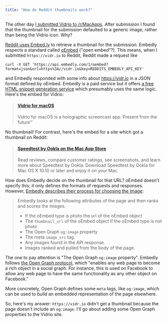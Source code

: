 ```yaml
---
title: "How do Reddit thumbnails work?"
---
```


The other day [I submitted Vidrio to /r/MacApps](https://www.reddit.com/r/macapps/comments/6tgk8g/vidrio_a_macos_screencasting_app_i_made_feedback/). After submission I found that the thumbnail for the submission defaulted to a generic image, rather than being the Vidrio icon. Why?

[Reddit uses Embed.ly](http://embed.ly/stories/reddit) to retrieve a thumbnail for the submission. Embedly respects a standard called [oEmbed](http://oembed.com/) ("open embed"?). This means, when I submitted `https://vidr.io` to Reddit, Reddit made a request like

```
curl -X GET 'https://api.embedly.com/1/oembed?format=json&url=https%3A//vidr.io&key=REDDITS_EMBEDLY_API_KEY'
```

and Embedly responded with some info about https://vidr.io in a JSON format defined by oEmbed. Embedly is a paid service but it offers [a free HTML snippet generation service](http://embed.ly/code) which presumably uses the same logic. Here's the embed for Vidrio:

<blockquote class="embedly-card"><h4><a href="https://vidr.io">Vidrio for macOS</a></h4><p>Vidrio for macOS is a holographic screencast app. Present from the future™</p></blockquote>
<script async src="//cdn.embedly.com/widgets/platform.js" charset="UTF-8"></script>

No thumbnail! For contrast, here's the embed for a site which got a thumbnail on Reddit:

<blockquote class="embedly-card"><h4><a href="https://itunes.apple.com/us/app/speedtest-by-ookla/id1153157709?mt=12">Speedtest by Ookla on the Mac App Store</a></h4><p>Read reviews, compare customer ratings, see screenshots, and learn more about Speedtest by Ookla. Download Speedtest by Ookla for Mac OS X 10.10 or later and enjoy it on your Mac.</p></blockquote>
<script async src="//cdn.embedly.com/widgets/platform.js" charset="UTF-8"></script>

How does Embedly decide on the thumbnail for that URL? oEmbed doesn't specify this; it only defines the formats of requests and responses. However, [Embedly describes their process for choosing the image](http://support.embed.ly/hc/en-us/articles/204266025-Why-does-Embedly-choose-the-image-that-it-does-):

> Embedly looks at the following attributes of the page and then ranks and scores the images.
>
> * If the oEmbed type is photo the url of the oEmbed object
> * The `thumbnail_url` of the oEmbed object if the oEmbed type is not photo
> * The Open Graph `og:image` property
> * The meta `image_src` tag.
> * Any images found in the API response.
> * Images ranked and pulled from the body of the page.

The one to pay attention is "The Open Graph `og:image` property". Embedly follows [the Open Graph protocol](http://ogp.me/), which "enables any web page to become a rich object in a social graph. For instance, this is used on Facebook to allow any web page to have the same functionality as any other object on Facebook."

More concretely, Open Graph defines some `meta` tags, like `og:image`, which can be used to build an embedded representation of the page elsewhere.

So, here's my answer: `https://vidr.io` didn't get a thumbnail because the page doesn't include an `og:image`. I'll go about adding some Open Graph properties to the Vidrio site.
